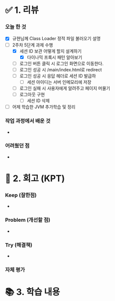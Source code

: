 # ✅ 1. 리뷰
### 오늘 한 것
- [x] 규현님께 Class Loader 정적 파일 불러오기 설명
- [ ] 2주차 5단계 과제 수행
  - [x] 세션 ID 보관 어떻게 할지 설계하기
    - [x] 다이나믹 프록시 패턴 알아보기
  - [ ] 로그인 버튼 클릭 시 로그인 화면으로 이동한다.
  - [ ] 로그인 성공 시 /main/index.html로 redirect
  - [ ] 로그인 성공 시 응답 헤더로 세션 ID 발급하
    - [ ] 세션 아이디는 서버 인메모리에 저장  
  - [ ] 로그인 실패 시 사용자에게 알려주고 페이지 머물기
  - [ ] 로그아웃 구현
    - [ ] 세션 ID 삭제
- [ ] 어제 학습한 JVM 추가학습 및 정리 

### 작업 과정에서 배운 것
- 

### 어려웠던 점
-  


# 🤔 2. 회고 (KPT)
### Keep (잘한점)
- 

### Problem (개선할 점)
-  

### Try (해결책)
- 
 
### 자체 평가


# 📚 3. 학습 내용

